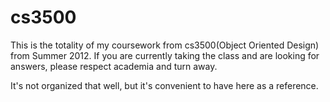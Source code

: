 cs3500
======

This is the totality of my coursework from cs3500(Object Oriented
Design) from Summer 2012.  If you are currently taking the class and are
looking for answers, please respect academia and turn away.

It's not organized that well, but it's convenient to have here as a
reference.
